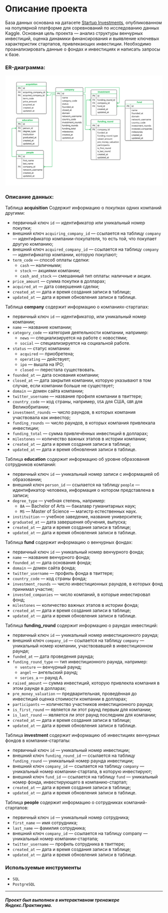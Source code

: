# Описание проекта
База данных основана на датасете [Startup Investments](https://www.kaggle.com/justinas/startup-investments), опубликованном на популярной платформе для соревнований по исследованию данных Kaggle. Основная цель проекта — анализ структуры венчурных инвестиций, оценка динамики финансирования и выявление ключевых характеристик стартапов, привлекающих инвестиции. Необходимо проанализировать данные о фондах и инвестициях и написать запросы к базе.

### ER-диаграмма:
![Alt text](https://github.com/serobabov/practicum.yandex/blob/main/basic_sql/basic_sql_project_ERD.png)

### Описание данных:
Таблица **acquisition** Содержит информацию о покупках одних компаний другими:
- первичный ключ `id` — идентификатор или уникальный номер покупки;
- внешний ключ `acquiring_company_id` — ссылается на таблицу `company` — идентификатор компании-покупателя, то есть той, что покупает другую компанию;
- внешний ключ `acquired_company_id` — ссылается на таблицу `company` — идентификатор компании, которую покупают;
- `term_code` — способ оплаты сделки:
  - `cash` — наличными;
  - `stock` — акциями компании;
  - `cash_and_stock` — смешанный тип оплаты: наличные и акции.
- `price_amount` — сумма покупки в долларах;
- `acquired_at` — дата совершения сделки;
- `created_at` — дата и время создания записи в таблице;
- `updated_at` — дата и время обновления записи в таблице.

Таблица **company** cодержит информацию о компаниях-стартапах:
- первичный ключ `id` — идентификатор, или уникальный номер компании;
- `name` — название компании;
- `category_code` — категория деятельности компании, например:
  - `news` — специализируется на работе с новостями;
  - `social` — специализируется на социальной работе.
- `status` — статус компании:
  - `acquired` — приобретена;
  - `operating` — действует;
  - `ipo` — вышла на IPO;
  - `closed` — перестала существовать.
- `founded_at` — дата основания компании;
- `closed_at` — дата закрытия компании, которую указывают в том случае, если компании больше не существует;
- `domain` — домен сайта компании;
- `twitter_username` — название профиля компании в твиттере;
- `country_code` — код страны, например, `USA` для США, `GBR` для Великобритании;
- `investment_rounds` — число раундов, в которых компания участвовала как инвестор;
- `funding_rounds` — число раундов, в которых компания привлекала инвестиции;
- `funding_total` — сумма привлечённых инвестиций в долларах;
- `milestones` — количество важных этапов в истории компании;
- `created_at` — дата и время создания записи в таблице;
- `updated_at` — дата и время обновления записи в таблице.

Таблица **education** содержит информацию об уровне образования сотрудников компаний:
- первичный ключ `id` — уникальный номер записи с информацией об образовании;
- внешний ключ `person_id` — ссылается на таблицу `people` — идентификатор человека, информация о котором представлена в записи;
- `degree_type` — учебная степень, например:
  - `BA` — Bachelor of Arts — бакалавр гуманитарных наук;
  - `MS` — Master of Science — магистр естественных наук.
- `instituition` — учебное заведение, название университета;
- `graduated_at` — дата завершения обучения, выпуска;
- `created_at` — дата и время создания записи в таблице;
- `updated_at` — дата и время обновления записи в таблице.

Таблица **fund** содержит информацию о венчурных фондах:
- первичный ключ `id` — уникальный номер венчурного фонда;
- `name` — название венчурного фонда;
- `founded_at` — дата основания фонда;
- `domain` — домен сайта фонда;
- `twitter_username` — профиль фонда в твиттере;
- `country_code` — код страны фонда;
- `investment_rounds` — число инвестиционных раундов, в которых фонд принимал участие;
- `invested_companies` — число компаний, в которые инвестировал фонд;
- `milestones` — количество важных этапов в истории фонда;
- `created_at` — дата и время создания записи в таблице;
- `updated_at` — дата и время обновления записи в таблице.

Таблица **funding_round** содержит информацию о раундах инвестиций:
- первичный ключ `id` — уникальный номер инвестиционного раунда;
- внешний ключ `company_id` — ссылается на таблицу `company` — уникальный номер компании, участвовавшей в инвестиционном раунде;
- `funded_at` — дата проведения раунда;
- `funding_round_type` — тип инвестиционного раунда, например:
  - `venture` — венчурный раунд;
  - `angel` — ангельский раунд;
  - `series_a` — раунд А.
- `raised_amount` — сумма инвестиций, которую привлекла компания в этом раунде в долларах;
- `pre_money_valuation` — предварительная, проведённая до инвестиций оценка стоимости компании в долларах;
- `participants` — количество участников инвестиционного раунда;
- `is_first_round` — является ли этот раунд первым для компании;
- `is_last_round` — является ли этот раунд последним для компании;
- `created_at` — дата и время создания записи в таблице;
- `updated_at` — дата и время обновления записи в таблице.

Таблица **investment** содержит информацию об инвестициях венчурных фондов в компании-стартапы:
- первичный ключ `id` — уникальный номер инвестиции;
- внешний ключ `funding_round_id` — ссылается на таблицу `funding_round` — уникальный номер раунда инвестиции;
- внешний ключ `company_id` — ссылается на таблицу `company` — уникальный номер компании-стартапа, в которую инвестируют;
- внешний ключ `fund_id` — ссылается на таблицу `fund` — уникальный номер фонда, инвестирующего в компанию-стартап;
- `created_at` — дата и время создания записи в таблице;
- `updated_at` — дата и время обновления записи в таблице.

Таблица **people** содержит информацию о сотрудниках компаний-стартапов:
- первичный ключ `id` — уникальный номер сотрудника;
- `first_name` — имя сотрудника;
- `last_name` — фамилия сотрудника;
- внешний ключ `company_id` — ссылается на таблицу company — уникальный номер компании-стартапа;
- `twitter_username` — профиль сотрудника в твиттере;
- `created_at` — дата и время создания записи в таблице;
- `updated_at` — дата и время обновления записи в таблице.

### Используемые инструменты
- `SQL`
- `PostgreSQL`

---
#### *Проект был выполнен в интерактивном тренажере Яндекс.Практикума.*
